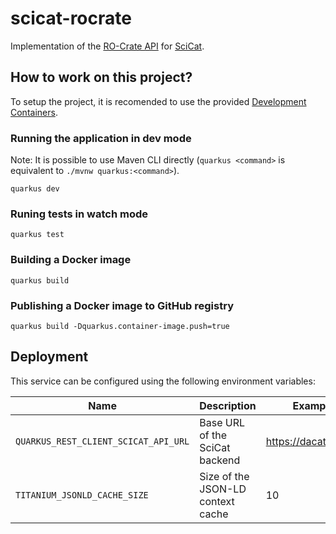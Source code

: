 # scicat-rocrate

Implementation of the [RO-Crate API](https://github.com/paulscherrerinstitute/rocrate-api) for [SciCat](https://github.com/SciCatProject/scicat-backend-next).


## How to work on this project?

To setup the project, it is recomended to use the provided [Development Containers](https://containers.dev/).


### Running the application in dev mode

Note: It is possible to use Maven CLI directly (`quarkus <command>` is equivalent to `./mvnw quarkus:<command>`).

```console
quarkus dev
```

### Runing tests in watch mode

```console
quarkus test
```

### Building a Docker image

```console
quarkus build
```

### Publishing a Docker image to GitHub registry

```console
quarkus build -Dquarkus.container-image.push=true
```

## Deployment

This service can be configured using the following environment variables:

| Name                                 | Description                       | Example value               |
|--------------------------------------|-----------------------------------|-----------------------------|
| `QUARKUS_REST_CLIENT_SCICAT_API_URL` | Base URL of the SciCat backend    | https://dacat.psi.ch/api/v3 |
| `TITANIUM_JSONLD_CACHE_SIZE`         | Size of the JSON-LD context cache | 10                          |
